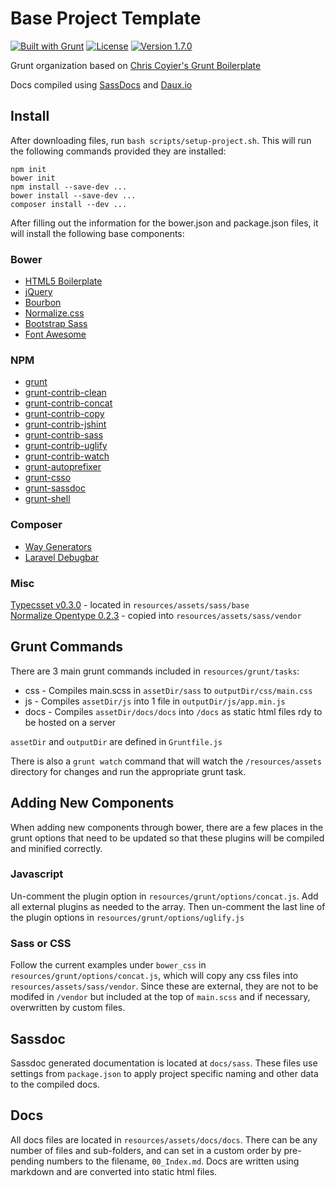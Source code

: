 # Base Project Template
[![Built with Grunt](https://cdn.gruntjs.com/builtwith.png)](http://gruntjs.com/)
[![License](http://b.repl.ca/v1/license-MIT-red.png)]()
[![Version 1.7.0](http://b.repl.ca/v1/version-1.7.0-lightgray.png)]()

Grunt organization based on [Chris Coyier's Grunt Boilerplate](https://github.com/chriscoyier/My-Grunt-Boilerplate)

Docs compiled using [SassDocs](https://github.com/SassDoc/sassdoc) and [Daux.io](https://github.com/justinwalsh/daux.io)


##  Install
After downloading files, run `bash scripts/setup-project.sh`. This will run the following commands provided they are installed:

	npm init
	bower init
	npm install --save-dev ...
	bower install --save-dev ...
	composer install --dev ...

After filling out the information for the bower.json and package.json files, it will install the following base components:


###  Bower
* [HTML5 Boilerplate](https://github.com/h5bp/html5-boilerplate)
* [jQuery](https://github.com/jquery/jquery)
* [Bourbon](https://github.com/thoughtbot/bourbon)
* [Normalize.css](https://github.com/necolas/normalize.css)
* [Bootstrap Sass](https://github.com/twbs/bootstrap-sass)
* [Font Awesome](https://github.com/FortAwesome/Font-Awesome)

###  NPM
* [grunt](https://github.com/gruntjs/grunt)
* [grunt-contrib-clean](https://github.com/gruntjs/grunt-contrib-clean)
* [grunt-contrib-concat](https://github.com/gruntjs/grunt-contrib-concat)
* [grunt-contrib-copy](https://github.com/gruntjs/grunt-contrib-copy)
* [grunt-contrib-jshint](https://github.com/gruntjs/grunt-contrib-jshint)
* [grunt-contrib-sass](https://github.com/gruntjs/grunt-contrib-sass)
* [grunt-contrib-uglify](https://github.com/gruntjs/grunt-contrib-uglify)
* [grunt-contrib-watch](https://github.com/gruntjs/grunt-contrib-watch)
* [grunt-autoprefixer](https://github.com/nDmitry/grunt-autoprefixer)
* [grunt-csso](https://github.com/t32k/grunt-csso)
* [grunt-sassdoc](https://github.com/SassDoc/grunt-sassdoc)
* [grunt-shell](https://github.com/sindresorhus/grunt-shell)


### Composer
* [Way Generators](https://github.com/jeffreyway/laravel-4-generators)
* [Laravel Debugbar](https://github.com/barryvdh/laravel-debugbar)


###  Misc
[Typecsset v0.3.0](https://github.com/csswizardry/typecsset) - located in `resources/assets/sass/base`<br>
[Normalize Opentype 0.2.3](https://github.com/kennethormandy/normalize-opentype.css) - copied into `resources/assets/sass/vendor`<br>



##  Grunt Commands

There are 3 main grunt commands included in `resources/grunt/tasks`:

* css  - Compiles main.scss in `assetDir/sass` to `outputDir/css/main.css`
* js   - Compiles `assetDir/js` into 1 file in `outputDir/js/app.min.js`
* docs - Compiles `assetDir/docs/docs` into `/docs` as static html files rdy to be hosted on a server

`assetDir` and `outputDir` are defined in `Gruntfile.js`

There is also a `grunt watch` command that will watch the `/resources/assets` directory for changes and run the appropriate grunt task.


## Adding New Components
When adding new components through bower, there are a few places in the grunt options that need to be updated so that these plugins will be compiled and minified correctly.  



### Javascript
Un-comment the plugin option in `resources/grunt/options/concat.js`.  Add all external plugins as needed to the array.  Then un-comment the last line of the plugin options in `resources/grunt/options/uglify.js`



### Sass or CSS
Follow the current examples under `bower_css` in `resources/grunt/options/concat.js`, which will copy any css files into `resources/assets/sass/vendor`.  Since these are external, they are not to be modifed in `/vendor` but included at the top of `main.scss` and if necessary, overwritten by custom files.



## Sassdoc
Sassdoc generated documentation is located at `docs/sass`.  These files use settings from `package.json` to apply project specific naming and other data to the compiled docs.


##  Docs
All docs files are located in `resources/assets/docs/docs`.  There can be any number of files and sub-folders, and can set in a custom order by pre-pending numbers to the filename, `00_Index.md`.  Docs are written using markdown and are converted into static html files.
